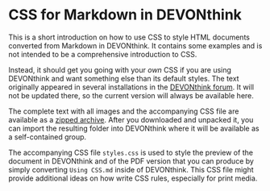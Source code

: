 # CSS for Markdown in DEVONthink

This is a short introduction on how to use CSS to style HTML documents converted
from Markdown in DEVONthink. It contains some examples and is not intended to be
a comprehensive introduction to CSS. 

Instead, it should get you going with your _own_ CSS if you are using DEVONthink
and want something else than its default styles. The text originally appeared in
several installations in the [DEVONthink
forum](https://discourse.devontechnologies.com/). It will not be updated there,
so the current version will always be available here.

The complete text with all images and the accompanying CSS file are available as
a [zipped
archive](https://github.com/chrillek/CSS-for-Markdown/raw/master/Using%20CSS.zip).
After you downloaded and unpacked it, you can import the resulting folder into
DEVONthink where it will be available as a self-contained group. 

The accompanying CSS file `styles.css` is used to style the preview of the document in
DEVONthink and of the PDF version that you can produce by simply converting
`Using CSS.md` inside of DEVONthink. This CSS file might provide additional
ideas on how write CSS rules, especially for print media. 